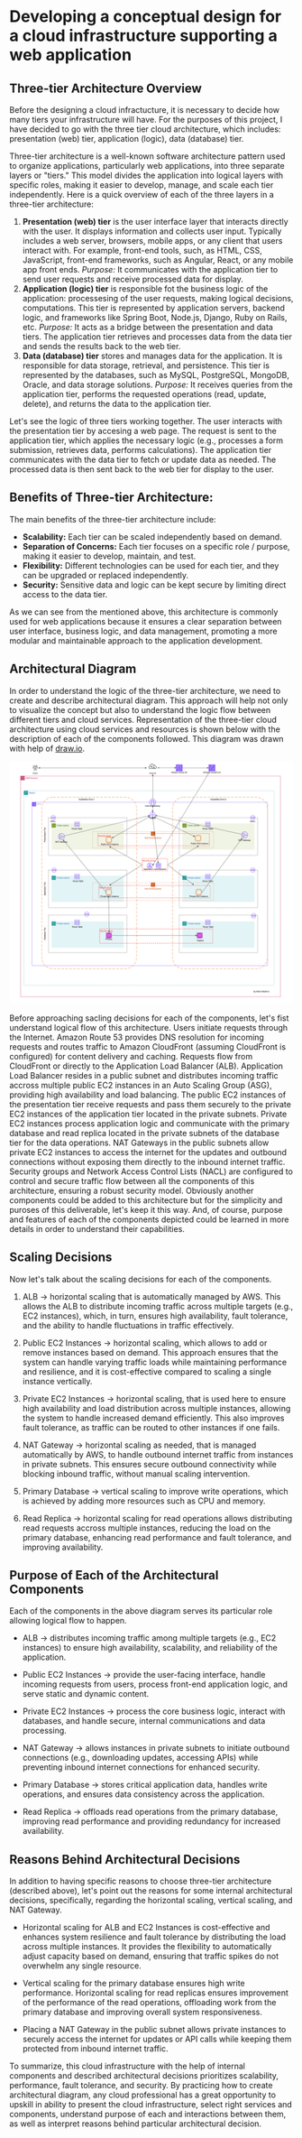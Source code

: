 # Developing a conceptual design for a cloud infrastructure supporting a web application

## Three-tier Architecture Overview

Before the designing a cloud infractucture, it is necessary to decide how many tiers your infrastructure will have. For the purposes of this project, I have decided to go with the three tier cloud architecture, which includes: presentation (web) tier, application (logic), data (database) tier. 

Three-tier architecture is a well-known software architecture pattern used to organize applications, particularly web applications, into three separate layers or "tiers." This model divides the application into logical layers with specific roles, making it easier to develop, manage, and scale each tier independently. Here is a quick overview of each of the three layers in a three-tier architecture:

1. **Presentation (web) tier** is the user interface layer that interacts directly with the user. It displays information and collects user input. Typically includes a web server, browsers, mobile apps, or any client that users interact with. For example, front-end tools, such, as HTML, CSS, JavaScript, front-end frameworks, such as Angular, React, or any mobile app front ends.
*Purpose:* It communicates with the application tier to send user requests and receive processed data for display.
2. **Application (logic) tier** is responsible fot the business logic of the application: processesing of the user requests, making logical decisions, computations. This tier is represented by application servers, backend logic, and frameworks like Spring Boot, Node.js, Django, Ruby on Rails, etc.
*Purpose:* It acts as a bridge between the presentation and data tiers. The application tier retrieves and processes data from the data tier and sends the results back to the web tier.
3. **Data (database) tier** stores and manages data for the application. It is responsible for data storage, retrieval, and persistence. This tier is represented by the databases, such as MySQL, PostgreSQL, MongoDB, Oracle, and data storage solutions.
*Purpose:* It receives queries from the application tier, performs the requested operations (read, update, delete), and returns the data to the application tier.

Let's see the logic of three tiers working together. The user interacts with the presentation tier by accesing a web page. The request is sent to the application tier, which applies the necessary logic (e.g., processes a form submission, retrieves data, performs calculations).
The application tier communicates with the data tier to fetch or update data as needed. The processed data is then sent back to the web tier for display to the user.

## Benefits of Three-tier Architecture:

The main benefits of the three-tier architecture include:

* **Scalability:** Each tier can be scaled independently based on demand.
* **Separation of Concerns:** Each tier focuses on a specific role / purpose, making it easier to develop, maintain, and test.
* **Flexibility:** Different technologies can be used for each tier, and they can be upgraded or replaced independently.
* **Security:** Sensitive data and logic can be kept secure by limiting direct access to the data tier.

As we can see from the mentioned above, this architecture is commonly used for web applications because it ensures a clear separation between user interface, business logic, and data management, promoting a more modular and maintainable approach to the application development.

## Architectural Diagram

In order to understand the logic of the three-tier architecture, we need to create and describe architectural diagram. This approach will help not only to visualize the concept but also to understand the logic flow between different tiers and cloud services.
Representation of the three-tier cloud architecture using cloud services and resources is shown below with the description of each of the components followed. This diagram was drawn with help of [draw.io](https://app.diagrams.net/).

![Architectural Diagram](/images/1_architectural_design_three_tier.png)

Before approaching sacling decisions for each of the components, let's fist understand logical flow of this architecture.
Users initiate requests through the Internet. Amazon Route 53 provides DNS resolution for incoming requests and routes traffic to Amazon CloudFront (assuming CloudFront is configured) for content delivery and caching. Requests flow from CloudFront or directly to the Application Load Balancer (ALB). Application Load Balancer resides in a public subnet and distributes incoming traffic accross multiple public EC2 instances in an Auto Scaling Group (ASG), providing high availability and load balancing. The public EC2 instances of the presentation tier receive requests and pass them securely to the private EC2 instances of the application tier located in the private subnets. Private EC2 instances process application logic and communicate with the primary database and read replica located in the private subnets of the database tier for the data operations. NAT Gateways in the public subnets allow private EC2 instances to access the internet for the updates and outbound connections without exposing them directly to the inbound internet traffic. Security groups and Network Access Control Lists (NACL) are configured to control and secure traffic flow between all the components of this architecture, ensuring a robust security model.
Obviously another components could be added to this architecture but for the simplicity and puroses of this deliverable, let's keep it this way. And, of course, purpose and features of each of the components depicted could be learned in more details in order to understand their capabilities.

## Scaling Decisions

Now let's talk about the scaling decisions for each of the components.

1. ALB -> horizontal scaling that is automatically managed by AWS. This allows the ALB to distribute incoming traffic across multiple targets (e.g., EC2 instances), which, in turn, ensures high availability, fault tolerance, and the ability to handle fluctuations in traffic effectively.

2. Public EC2 Instances -> horizontal scaling, which allows to add or remove instances based on demand. This approach ensures that the system can handle varying traffic loads while maintaining performance and resilience, and it is cost-effective compared to scaling a single instance vertically.

3. Private EC2 Instances -> horizontal scaling, that is used here to ensure high availability and load distribution across multiple instances, allowing the system to handle increased demand efficiently. This also improves fault tolerance, as traffic can be routed to other instances if one fails.

4. NAT Gateway -> horizontal scaling as needed, that is managed automatically by AWS, to handle outbound internet traffic from instances in private subnets. This ensures secure outbound connectivity while blocking inbound traffic, without manual scaling intervention.

5. Primary Database -> vertical scaling to improve write operations, which is achieved by adding more resources such as CPU and memory.

6. Read Replica -> horizontal scaling for read operations allows distributing read requests accross multiple instances, reducing the load on the primary database, enhancing read performance and fault tolerance, and improving availability.

## Purpose of Each of the Architectural Components

Each of the components in the above diagram serves its particular role allowing logical flow to happen. 

* ALB -> distributes incoming traffic among multiple targets (e.g., EC2 instances) to ensure high availability, scalability, and reliability of the application.

* Public EC2 Instances -> provide the user-facing interface, handle incoming requests from users, process front-end application logic, and serve static and dynamic content. 

* Private EC2 Instances -> process the core business logic, interact with databases, and handle secure, internal communications and data processing.

* NAT Gateway -> allows instances in private subnets to initiate outbound connections (e.g., downloading updates, accessing APIs) while preventing inbound internet connections for enhanced security.

* Primary Database -> stores critical application data, handles write operations, and ensures data consistency across the application.

* Read Replica -> offloads read operations from the primary database, improving read performance and providing redundancy for increased availability.

## Reasons Behind Architectural Decisions

In addition to having specific reasons to choose three-tier architecture (described above), let's point out the reasons for some internal architectural decisions, specifically, regarding the horizontal scaling, vertical scaling, and NAT Gateway.

* Horizontal scaling for ALB and EC2 Instances is cost-effective and enhances system resilience and fault tolerance by distributing the load across multiple instances. It provides the flexibility to automatically adjust capacity based on demand, ensuring that traffic spikes do not overwhelm any single resource.

* Vertical scaling for the primary database ensures high write performance. Horizontal scaling for read replicas ensures improvement of the performance of the read operations, offloading work from the primary database and improving overall system responsiveness.

* Placing a NAT Gateway in the public subnet allows private instances to securely access the internet for updates or API calls while keeping them protected from inbound internet traffic.

To summarize, this cloud infrastructure with the help of internal components and described architectural decisions prioritizes scalability, performance, fault tolerance, and security. By practicing how to create architectural diagram, any cloud professional has a great opportunity to upskill in ability to present the cloud infrastructure, select right services and components, understand purpose of each and interactions between them, as well as interpret reasons behind particular architectural decision.






